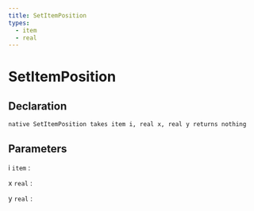 ```yaml
---
title: SetItemPosition
types:
  - item
  - real
---
```


# SetItemPosition

## Declaration

```jass
native SetItemPosition takes item i, real x, real y returns nothing
```

## Parameters
i `item`
: 

x `real`
: 

y `real`
: 
